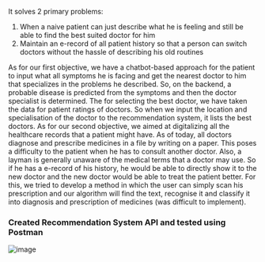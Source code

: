 It solves 2 primary problems:
1. When a naive patient can just describe what he is feeling and still be able to find the best suited doctor for him
2. Maintain an e-record of all patient history so that a person can switch doctors without the hassle of describing his old routines

As for our first objective, we have a chatbot-based approach for the patient to input what all symptoms he is facing and get the nearest doctor to him that specializes in the problems he described. So, on the backend, a probable disease is predicted from the symptoms and then the doctor specialist is determined. The for selecting the best doctor, we have taken the data for patient ratings of doctors. So when we input the location and specialisation of the doctor to the recommendation system, it lists the best doctors.
As for our second objective, we aimed at digitalizing all the healthcare records that a patient might have. As of today, all doctors diagnose and prescribe medicines in a file by writing on a paper. This poses a difficulty to the patient when he has to consult another doctor. Also, a layman is generally unaware of the medical terms that a doctor may use. So if he has a e-record of his history, he would be able to directly show it to the new doctor and the new doctor would be able to treat the patient better. For this, we tried to develop a method in which the user can simply scan his prescription and our algorithm will find the text, recognise it and classify it into diagnosis and prescription of medicines (was difficult to implement).

### **Created Recommendation System API and tested using Postman**
![image](https://user-images.githubusercontent.com/70468773/219872848-05110427-225a-438b-ae6f-09cd665480f2.png)
